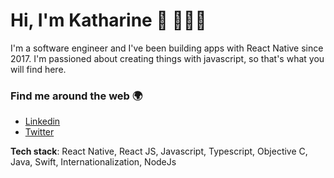# Hi, I'm Katharine 👋 👩🏻‍💻

I'm a software engineer and I've been building apps with React Native since 2017. I'm passioned about creating things with javascript, so that's what you will find here. 

### Find me around the web 🌍

- [Linkedin](https://www.linkedin.com/in/katharine-padilha/)
- [Twitter](https://twitter.com/katharinedpaulo) 


**Tech stack**: React Native, React JS, Javascript, Typescript, Objective C, Java, Swift, Internationalization, NodeJs
